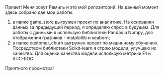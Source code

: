 Привет!
Меня зовут Рамиль и это мой репозиторий. На данный момент здесь собрано две мои работы:
1. в папке game_store выгружен проект по аналитике. На основании данных за предыдущий период, я определяю спрос в будущем. Для работы с данными я использую библиотеки Pandas и Numpy, для отображения графиков - matplotlib и seaborn;
2. в папке customer_churn выгружен проект по машинному обучению. Посредством библиотеки Scikit-learn я строю модели, улучшаю их качество. Для оценки качества модели использую метрики F1 и AUC-ROC.

Приятного просмотра!
